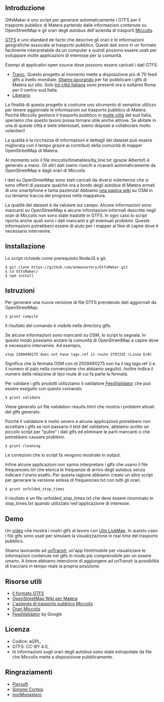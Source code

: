 ## Introduzione ##

GtfsMaker è uno script per generare automaticamente i GTFS per il trasporto pubblico di Matera partendo dalle informazioni contenute su OpenStreetMap e gli orari degli autobus dell'azienda di trasporti [Miccolis](http://www.miccolis-spa.it/).

[GTFS](https://developers.google.com/transit/gtfs/) è uno standard de facto che descrive gli orari e le informazioni geografiche associate al trasporto pubblico. Questi dati sono in un formato facilmente interpretabile da un computer e quindi possono essere usati per sviluppare molte applicazioni di interesse per la comunità.

Esempi di applicativi open source dove possono essere caricati i dati GTFS:
* [Travic](http://tracker.geops.ch/). Questo progetto al momento mette a disposizione più di 70 feed gtfs a livello mondiale. [Stiamo lavorando](https://twitter.com/elfpavlik/status/535374589506113536) per far pubblicare i gtfs di Matera sul sito. Solo [tre città italiana](http://tracker.geops.ch/?z=5&s=1&x=1986578.1865&y=4898392.5741&l=transport) sono presenti ora e soltanto Roma per il centro-sud Italia.
* [Liberario](https://github.com/grote/Liberario)

La finalità di questo progetto è costruire uno strumento di semplice utilizzo per tenere aggiornate le informazioni sul trasporto pubblico di Matera. Poiché Miccolis gestisce il trasporto pubblico in [molte città](http://www.miccolis-spa.it/la-tua-citta) del sud Italia, speriamo che questo lavoro possa tornare utile anche altrove. Se abitate in una di queste città e siete interessati, siamo disposti a collaborare molto volentieri!

La qualità e la ricchezza di informazioni e dettagli del dataset può essere migliorata con il tempo grazie ai contributi della comunità di mapper OpenStreetMap di Matera.

Al momento solo il file miccolis/timetables/by_line.txt (grazie Alberto!) è generato a mano. Gli altri dati siamo riusciti a ricavarli automaticamente da OpenStreetMap e dagli orari di Miccolis.

I dati su OpenStreetMap sono stati caricati da diversi volenterosi che si sono offerti di passare qualche ora a bordo degli autobus di Matera armati di uno smartphone e tanta pazienza! Abbiamo [una pagina wiki](http://wiki.openstreetmap.org/wiki/Matera) su OSM in cui teniamo traccia dei progressi nella mappatura.

La qualità del dataset è da valutare sul campo. Alcune informazioni sono mancanti su OpenStreetMap e alcune informazioni informali descritte negli orari di Miccolis non sono state tradotte in GTFS.
In ogni caso lo script riporta anche quali sono i dati mancanti e gli eventuali problemi. Queste informazioni potrebbero essere di aiuto per i mapper al fine di capire dove è necessario intervenire.

## Installazione ##

Lo script richiede come prerequisito NodeJS e git.

    $ git clone https://github.com/unmonastery/GtfsMaker.git
    $ cd GtfsMaker/
    $ npm install

## Istruzioni ##

Per generare una nuova versione di file GTFS prendendo dati aggiornati da OpenStreetMap:

    $ grunt compile

Il risultato del comando è visibile nella directory gtfs.

Se alcune informazioni sono mancanti su OSM, lo script lo segnala. In questo modo possiamo aiutare la comunità di OpenStreetMap a capire dove è necessario intervenire. Ad esempio,

    stop 2509490275 does not have tags.ref in route 3797255 (Linea 6/B)

Significa che la fermata OSM con id 2509490275 non ha il tag tags.ref (i.e. il  numero di palo nella convenzione che abbiamo seguito). Inoltre indica il numero della relazione di tipo route di cui fa parte la fermata.

Per validare i gtfs prodotti utilizziamo il validatore [FeedValidator](https://github.com/google/transitfeed/wiki/FeedValidator) che può essere eseguito con questo comando:

    $ grunt validate

Viene generato un file validation-results.html che mostra i problemi attuali del gtfs generato.

Poiché il validatore è molto severo e alcune applicazioni potrebbero non accettare i gtfs se non passano il test del validatore, abbiamo scritto un piccolo script per "pulire" i dati gtfs ed eliminare le parti mancanti o che potrebbero causare problemi.

    $ grunt cleaning

Le correzioni che lo script fa vengono mostrate in output.

Infine alcune applicazioni non sanno interpretare i gtfs che usano il file frequencies.txt che elenca le frequenze di arrivo degli autobus senza indicare l'orario esatto. Per questa ragione abbiamo creato un altro script per generare la versione estesa di frequencies.txt con tutti gli orari.

    $ grunt unfolded_stop_times

Il risultato è un file unfolded_stop_times.txt che deve essere rinominato in stop_times.txt quando utilizzato nell'applicazione di interesse.

## Demo ##

Un [video](http://vimeo.com/112420472) che mostra i nostri gtfs al lavoro con [Ulm LiveMap](https://github.com/UlmApi/livemap).
In questo caso i file gtfs sono usati per simulare la visualizzazione in real time del trasporto pubblico.

Stiamo lavorando ad [unTransit](https://github.com/unmonastery/untransit), un'app html/mobile per visualizzare le informazioni contenute nei gtfs in modo più comprensibile per un essere umano. A breve abbiamo intenzione di aggiungere ad unTransit la possibilità di tracciare in tempo reale la propria posizione.

## Risorse utili ##

* [Il formato GTFS](https://developers.google.com/transit/gtfs/)
* [OpenStreetMap Wiki per Matera](http://wiki.openstreetmap.org/wiki/Matera)
* [L'azienda di trasporto pubblico Miccolis](http://www.miccolis-spa.it)
* [Orari Miccolis](https://docs.google.com/spreadsheets/d/1A328lZSG3Y9uSz8uSy2FNkstqgOhokbtgcCVSIB4a5o/edit#gid=234488140)
* [FeedValidator](https://github.com/google/transitfeed/wiki/FeedValidator) by Google

## Licenza ##

* Codice: aGPL,
* GTFS: CC-BY 4.0,
* le informazioni sugli orari degli autobus sono state estrapolate da file che Miccolis mette a disposizione pubblicamente.

## Ringraziamenti ##

* [Piersoft](http://www.piersoft.it/)
* [Simone Cortesi](http://cortesi.com/)
* [nonMonastero](matera.unmonastery.org)
